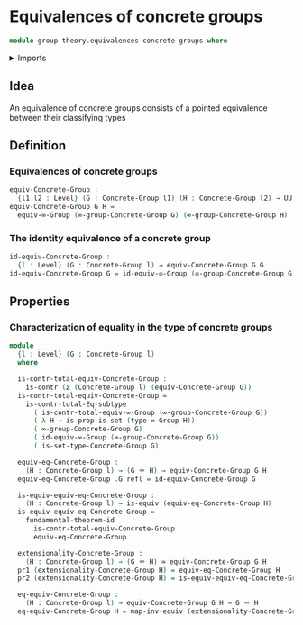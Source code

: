 # Equivalences of concrete groups

```agda
module group-theory.equivalences-concrete-groups where
```

<details><summary>Imports</summary>
```agda
open import group-theory.concrete-groups
open import group-theory.equivalences-higher-groups
open import group-theory.higher-groups
open import foundation.contractible-types
open import foundation.dependent-pair-types
open import foundation.equivalences
open import foundation.fundamental-theorem-of-identity-types
open import foundation.identity-types
open import foundation.sets
open import foundation.subtype-identity-principle
open import foundation.universe-levels
```
</details>

## Idea

An equivalence of concrete groups consists of a pointed equivalence between their classifying types

## Definition

### Equivalences of concrete groups

```agda
equiv-Concrete-Group :
  {l1 l2 : Level} (G : Concrete-Group l1) (H : Concrete-Group l2) → UU (l1 ⊔ l2)
equiv-Concrete-Group G H =
  equiv-∞-Group (∞-group-Concrete-Group G) (∞-group-Concrete-Group H)
```

### The identity equivalence of a concrete group

```agda
id-equiv-Concrete-Group :
  {l : Level} (G : Concrete-Group l) → equiv-Concrete-Group G G
id-equiv-Concrete-Group G = id-equiv-∞-Group (∞-group-Concrete-Group G)
```

## Properties

### Characterization of equality in the type of concrete groups

```agda
module _
  {l : Level} (G : Concrete-Group l)
  where

  is-contr-total-equiv-Concrete-Group :
    is-contr (Σ (Concrete-Group l) (equiv-Concrete-Group G))
  is-contr-total-equiv-Concrete-Group =
    is-contr-total-Eq-subtype
      ( is-contr-total-equiv-∞-Group (∞-group-Concrete-Group G))
      ( λ H → is-prop-is-set (type-∞-Group H))
      ( ∞-group-Concrete-Group G)
      ( id-equiv-∞-Group (∞-group-Concrete-Group G))
      ( is-set-type-Concrete-Group G)

  equiv-eq-Concrete-Group :
    (H : Concrete-Group l) → (G ＝ H) → equiv-Concrete-Group G H
  equiv-eq-Concrete-Group .G refl = id-equiv-Concrete-Group G

  is-equiv-equiv-eq-Concrete-Group :
    (H : Concrete-Group l) → is-equiv (equiv-eq-Concrete-Group H)
  is-equiv-equiv-eq-Concrete-Group =
    fundamental-theorem-id
      is-contr-total-equiv-Concrete-Group
      equiv-eq-Concrete-Group

  extensionality-Concrete-Group :
    (H : Concrete-Group l) → (G ＝ H) ≃ equiv-Concrete-Group G H
  pr1 (extensionality-Concrete-Group H) = equiv-eq-Concrete-Group H
  pr2 (extensionality-Concrete-Group H) = is-equiv-equiv-eq-Concrete-Group H

  eq-equiv-Concrete-Group :
    (H : Concrete-Group l) → equiv-Concrete-Group G H → G ＝ H
  eq-equiv-Concrete-Group H = map-inv-equiv (extensionality-Concrete-Group H)
```
